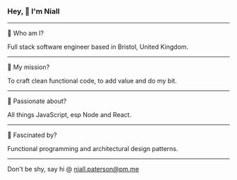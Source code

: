 ### Hey, 👋 I'm Niall

---

🥞 Who am I?

Full stack software engineer based in Bristol, United Kingdom. 

---

🚀 My mission? 

To craft clean functional code, to add value and do my bit.

---

🥰 Passionate about?

All things JavaScript, esp Node and React.

---

🤯 Fascinated by?

Functional programming and architectural design patterns.

---

Don't be shy, say hi @ <niall.paterson@pm.me>
